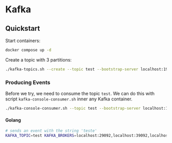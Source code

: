 
# Kafka

## Quickstart

Start containers:

```bash
docker compose up -d
```

Create a topic with 3 partitions:

```bash
./kafka-topics.sh --create --topic test --bootstrap-server localhost:19092 --partitions 3
```
### Producing Events

Before we try, we need to consume the topic `test`. We can do this with script `kafka-console-consumer.sh`
inner any Kafka container.

```bash
./kafka-console-consumer.sh --topic test --bootstrap-server localhost:19092
```

#### Golang

```bash
# sends an event with the string 'teste'
KAFKA_TOPIC=test KAFKA_BROKERS=localhost:29092,localhost:39092,localhost:49092 go run golang/cmd/producer
```
